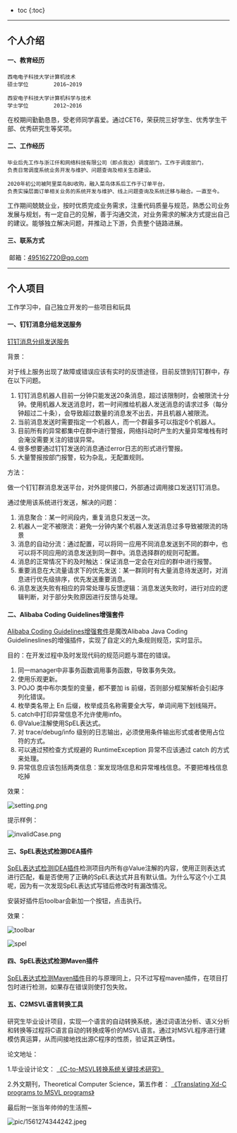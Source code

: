 

* toc
{:toc}
----





## 个人介绍



#### 一、教育经历



```
西电电子科技大学计算机技术		
硕士学位		2016~2019

西安电子科技大学计算机科学与技术  
学士学位		2012~2016	
```



在校期间勤勤恳恳，受老师同学喜爱。通过CET6，荣获院三好学生、优秀学生干部、优秀研究生等奖项。







#### 二、工作经历



```
毕业后先工作与浙江仟和网络科技有限公司（即点我达）调度部门，工作于调度部门，
负责日常调度系统业务开发与维护、问题查询及相关生态建设。

2020年初公司被阿里菜鸟BU收购，融入菜鸟体系后工作于订单平台，
负责实操层面订单相关业务的系统开发与维护、线上问题查询及系统迁移与融合。一直至今。
```



工作期间兢兢业业，按时优质完成业务需求，注重代码质量与规范，熟悉公司业务发展与规划，有一定自己的见解，善于沟通交流，对业务需求的解决方式提出自己的建议。能够独立解决问题，并推动上下游，负责整个链路进展。







#### 三、联系方式

​	邮箱：495162720@qq.com







----







## 个人项目



工作学习中，自己独立开发的一些项目和玩具



#### 一、钉钉消息分组发送服务



[钉钉消息分组发送服务](https://github.com/yaogeass123/dispatch-sender-service)



背景：

对于线上服务出现了故障或错误应该有实时的反馈途径，目前反馈到钉钉群中，存在以下问题。

1. 钉钉消息机器人目前一分钟只能发送20条消息，超过该限制时，会被限流十分钟。使用机器人发送消息时，若一时间推给机器人发送消息的请求过多（每分钟超过二十条），会导致超过数量的消息发不出去，并且机器人被限流。
2. 当前消息发送时需要指定一个机器人，而一个群最多可以指定6个机器人。
3. 目前所有的异常都集中在群中进行警报，网络抖动时产生的大量异常堆栈有时会淹没需要关注的错误异常。
4. 很多想要通过钉钉发送的消息通过error日志的形式进行警报。
5. 大量警报按部门报警，较为杂乱，无配置规则。



方法：

做一个钉钉群消息发送平台，对外提供接口，外部通过调用接口发送钉钉消息。

通过使用该系统进行发送，解决的问题：

1. 消息聚合：某一时间段内，重复消息只发送一次。
2. 机器人一定不被限流：避免一分钟内某个机器人发送消息过多导致被限流的场景
3. 消息的自动分流：通过配置，可以将同一应用不同消息发送到不同的群中，也可以将不同应用的消息发送到同一群中。消息选择群的规则可配置。
4. 消息的正常情况下的及时触达：保证消息一定会在对应的群中进行报警。
5. 重要消息在大流量请求下的优先发送：某一群同时有大量消息待发送时，对消息进行优先级排序，优先发送重要消息。
6. 消息发送失败有相应的异常处理与反馈逻辑：消息发送失败时，进行对应的逻辑判断，对于部分失败原因进行反馈与处理。







#### 二、Alibaba Coding Guidelines增强套件



[Alibaba Coding Guidelines增强套件](https://github.com/yaogeass123/p3c-pmd-ex)是魔改Alibaba Java Coding Guidelineslines的增强插件，实现了自定义的九条规则规范，实时显示。



目的：在开发过程中及时发现代码的规范问题与潜在的错误。

1. 同一manager中非事务函数调用事务函数，导致事务失效。
2. 使用乐观更新。
3. POJO 类中布尔类型的变量，都不要加 is 前缀，否则部分框架解析会引起序列化错误。
4. 枚举类名带上 En 后缀，枚举成员名称需要全大写，单词间用下划线隔开。  
5. catch中打印异常信息不允许使用info。
6. @Value注解使用SpEL表达式。
7. 对 trace/debug/info 级别的日志输出，必须使用条件输出形式或者使用占位符的方式。
8. 可以通过预检查方式规避的 RuntimeException 异常不应该通过 catch 的方式来处理。
9. 异常信息应该包括两类信息：案发现场信息和异常堆栈信息。不要把堆栈信息吃掉
   



效果：

![setting.png](pic/setting.png)



提示样例：

   ![invalidCase.png](pic/invalidCase.png)







#### 三、SpEL表达式检测IDEA插件



[SpEL表达式检测IDEA插件](https://github.com/yaogeass123/myPlugin)检测项目内所有@Value注解的内容，使用正则表达式进行匹配，看是否使用了正确的SpEL表达式并且有默认值。为什么写这个小工具呢，因为有一次发现SpEL表达式写错后修改时有漏改情况。

安装好插件后toolbar会新加一个按钮，点击执行。

效果：

![toolbar](pic/toolbar.png)

![spel](pic/spel.png)







#### 四、SpEL表达式检测Maven插件

[SpEL表达式检测Maven插件](https://github.com/yaogeass123/maven-check-plugin)目的与原理同上，只不过写程maven插件，在项目打包时进行检测，如果存在错误则使打包失败。







#### 五、C2MSVL语言转换工具



研究生毕业设计项目，实现一个语言的自动转换系统，通过词语法分析、语义分析和转换等过程将C语言自动的转换成等价的MSVL语言。通过对MSVL程序进行建模仿真运算，从而间接地找出源C程序的性质，验证其正确性。



论文地址：

1.毕业设计论文： [《C-to-MSVL转换系统关键技术研究》](https://kns.cnki.net/KCMS/detail/detail.aspx?dbcode=CMFD&dbname=CMFD202001&filename=1020003780.nh&v=MDg4MTlNVkYyNUhyTzRIZGJFcjVFYlBJUjhlWDFMdXhZUzdEaDFUM3FUcldNMUZyQ1VSN3FmWU9Sb0Z5N25Xci8=)

2.外文期刊，Theoretical Computer Science，第五作者： [《Translating Xd-C programs to MSVL programs》](https://kns.cnki.net/KCMS/detail/detail.aspx?dbcode=SJPD&dbname=SJPDLAST&filename=SJPDD889ECD596A964C98269DBC6288FCA1C&v=Mjg3MjMrQlhvOXZCOGI2RGwwUEEyUnFoQTljY1RuTkx2c0NKVWFGMXVRVXIvUEpsY1NibUtDR1lDR1FsZkJyTFV5NU41aHdyMit4S2c9TmlmYmFzZXdGdGk1M1B0QWJlMQ==)







最后附一张当年帅帅的生活照~

![pic/1561274344242.jpeg](pic/1561274344242.jpeg)